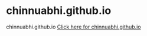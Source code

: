 # chinnuabhi.github.io

<link>chinnuabhi.github.io</link>
<a href="chinnuabhi.github.io">Click here for chinnuabhi.github.io</a>
